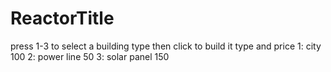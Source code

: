 # ReactorTitle

press 1-3 to select a building type then click to build it
type and price
1: city 100
2: power line 50
3: solar panel 150 
